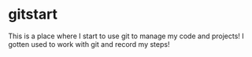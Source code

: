 # gitstart
This is a place where I start to use git to manage my code and projects!
I gotten used to work with git and record my steps!